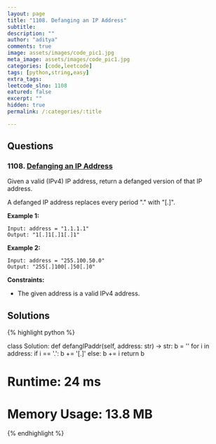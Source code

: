 ```yaml
---
layout: page
title: "1108. Defanging an IP Address"
subtitle: 
description: ""
author: "aditya"
comments: true
image: assets/images/code_pic1.jpg
meta_image: assets/images/code_pic1.jpg
categories: [code,leetcode]
tags: [python,string,easy]
extra_tags: 
leetcode_slno: 1108
eatured: false
excerpt: ""
hidden: true
permalink: /:categories/:title

---
```


## Questions

### 1108. [Defanging an IP Address](https://leetcode.com/problems/defanging-an-ip-address/)

Given a valid (IPv4) IP address, return a defanged version of that IP address.

A defanged IP address replaces every period "." with "[.]".

**Example 1:**

```
Input: address = "1.1.1.1"
Output: "1[.]1[.]1[.]1"
```

**Example 2:**

```
Input: address = "255.100.50.0"
Output: "255[.]100[.]50[.]0"
```

**Constraints:**

- The given address is a valid IPv4 address.

## Solutions

{% highlight python %}

class Solution:
    def defangIPaddr(self, address: str) -> str:
        b = ''
        for i in address:
            if i == '.':
                b += '[.]'
            else:
                b += i
        return b
            

# Runtime: 24 ms
# Memory Usage: 13.8 MB

{% endhighlight %}